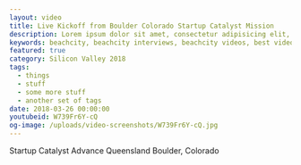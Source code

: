 ```yaml
---
layout: video
title: Live Kickoff from Boulder Colorado Startup Catalyst Mission
description: Lorem ipsum dolor sit amet, consectetur adipisicing elit, sed do eiusmod tempor incididunt ut labore et dolore magna aliqua. Ut enim ad minim veniam, quis nostrud exercitation ullamco laboris nisi ut aliquip ex ea commodo consequat. Duis aute irure dolor in reprehenderit in voluptate velit esse cillum dolore eu fugiat nulla pariatur. Excepteur sint occaecat cupidatat non proident, sunt in culpa qui officia deserunt mollit anim id est laborum.
keywords: beachcity, beachcity interviews, beachcity videos, best videos beachcity, best interviews beachcity, menlo park, bill reichert, garage ventures, bill reichert interview
featured: true
category: Silicon Valley 2018
tags:
  - things
  - stuff
  - some more stuff
  - another set of tags
date: 2018-03-26 00:00:00
youtubeid: W739Fr6Y-cQ
og-image: /uploads/video-screenshots/W739Fr6Y-cQ.jpg
---
```

Startup Catalyst Advance Queensland Boulder, Colorado

